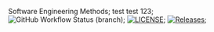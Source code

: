 Software Engineering Methods;
test test 123;
![GitHub Workflow Status (branch)](https://img.shields.io/github/actions/workflow/status/40399974/sem/main.yml?branch=master);
[![LICENSE](https://img.shields.io/github/license/<github-username>/sem.svg?style=flat-square)](https://github.com/40399974/sem/blob/main/LICENSE);
[![Releases](https://img.shields.io/github/release/<github-username>/sem/all.svg?style=flat-square)](https://github.com/40399974/sem/releases);